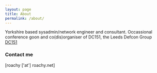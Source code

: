 ```yaml
---
layout: page
title: About
permalink: /about/
---
```


Yorkshire based sysadmin/network engineer and consultant. Occassional conference goon and co(dis)organiser of DC151, the Leeds Defcon Group <a href="https://dc151.org">DC151</a>

### Contact me
[roachy ['at'] roachy.net]


